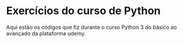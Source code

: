 # Exercícios do curso de Python
Aqui estão os códigos que fiz durante o curso Python 3 do básico ao avançado
 da plataforma udemy.
